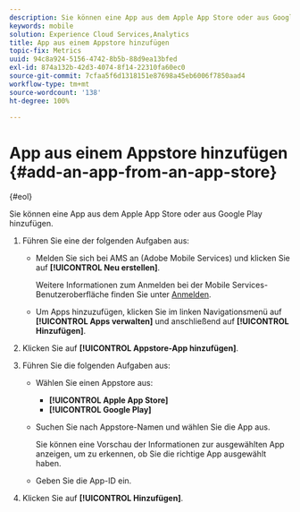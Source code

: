 ```yaml
---
description: Sie können eine App aus dem Apple App Store oder aus Google Play hinzufügen.
keywords: mobile
solution: Experience Cloud Services,Analytics
title: App aus einem Appstore hinzufügen
topic-fix: Metrics
uuid: 94c8a924-5156-4742-8b5b-88d9ea13bfed
exl-id: 874a132b-42d3-4074-8f14-22310fa60ec0
source-git-commit: 7cfaa5f6d1318151e87698a45eb6006f7850aad4
workflow-type: tm+mt
source-wordcount: '138'
ht-degree: 100%

---
```


# App aus einem Appstore hinzufügen {#add-an-app-from-an-app-store}

{#eol}

Sie können eine App aus dem Apple App Store oder aus Google Play hinzufügen.

1. Führen Sie eine der folgenden Aufgaben aus:

   * Melden Sie sich bei AMS an (Adobe Mobile Services) und klicken Sie auf **[!UICONTROL Neu erstellen]**.

      Weitere Informationen zum Anmelden bei der Mobile Services-Benutzeroberfläche finden Sie unter [Anmelden](/help/using/gs/gs-signin.md).

   * Um Apps hinzuzufügen, klicken Sie im linken Navigationsmenü auf **[!UICONTROL Apps verwalten]** und anschließend auf **[!UICONTROL Hinzufügen]**.

1. Klicken Sie auf **[!UICONTROL Appstore-App hinzufügen]**.
1. Führen Sie die folgenden Aufgaben aus:

   * Wählen Sie einen Appstore aus:
      * **[!UICONTROL Apple App Store]**
      * **[!UICONTROL Google Play]**
   * Suchen Sie nach Appstore-Namen und wählen Sie die App aus.

      Sie können eine Vorschau der Informationen zur ausgewählten App anzeigen, um zu erkennen, ob Sie die richtige App ausgewählt haben.

   * Geben Sie die App-ID ein.


1. Klicken Sie auf **[!UICONTROL Hinzufügen]**.
